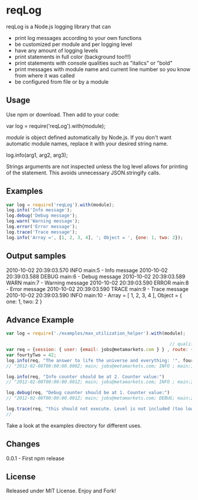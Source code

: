 reqLog
===========

reqLog is a Node.js logging library that can

* print log messages according to your own functions
* be customized per module and per logging level
* have any amount of logging levels
* print statements in full color (background too!!!)
* print statements with console qualities such as "italics" or "bold"
* print messages with module name and current line number so you know from where it was called
* be configured from file or by a module

Usage
-----
Use npm or download. Then add to your code:

  var log = require('reqLog').with(module);

*module* is object defined automatically by Node.js. If you don't want automatic module names, replace it with your desired string name.

  log.info(arg1, arg2, arg3);

Strings arguments are not inspected unless the log level allows for printing of the statement.  This avoids unnecessary JSON.stringify calls.

Examples
--------

  ```javascript
  var log = require('reqLog').with(module);
  log.info('Info message');
  log.debug('Debug message');
  log.warn('Warning message');
  log.error('Error message');
  log.trace('Trace message');
  log.info('Array =', [1, 2, 3, 4], '; Object = ', {one: 1, two: 2});
  ```


Output samples
--------------

  2010-10-02 20:39:03.570 INFO  main:5 - Info message
  2010-10-02 20:39:03.588 DEBUG main:6 - Debug message
  2010-10-02 20:39:03.589 WARN  main:7 - Warning message
  2010-10-02 20:39:03.590 ERROR main:8 - Error message
  2010-10-02 20:39:03.590 TRACE main:9 - Trace message
  2010-10-02 20:39:03.590 INFO  main:10 - Array = [ 1, 2, 3, 4 ], Object = { one: 1, two: 2 }

Advance Example
---------------

  ```javascript
  var log = require('./examples/max_utilization_helper').with(module);

                                                                // qualifiers to make it a 'req' object
  var req = {session: { user: {email: jobs@metamarkets.com } } , route: {}, res: {}, next: {}};
  var fourtyTwo = 42;
  log.info(req, "The answer to life the universe and everything: '", fourtyTwo, "'")
  // "2012-02-00T00:00:00.000Z; main; jobs@metamarkets.com; INFO ; main:18; The answer to life the universe and everything: '!¿!fourtyTwo!¿!'; 1"

  log.info(req, "Info counter should be at 2. Counter value:")
  // "2012-02-00T00:00:00.001Z; main; jobs@metamarkets.com; INFO ; main:21; Info counter should be at 2. Counter value:; 2"

  log.debug(req, "Debug counter should be at 1. Counter value:")
  // "2012-02-00T00:00:00.001Z; main; jobs@metamarkets.com; DEBUG; main:24; Debug counter should be at 1. Counter value:; 1"

  log.trace(req, "this should not execute. Level is not included (too low in stack)")
  //
  ```

Take a look at the examples directory for different uses.


Changes
-------
0.0.1 - First npm release


License
-------
Released under MIT License. Enjoy and Fork!
